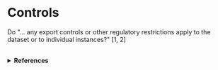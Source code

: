 <br>

# Controls

Do "… any export controls or other regulatory restrictions apply to the dataset or to individual instances?" [1, 2]

<br>

<details><summary><b>References</b></summary>
    <ol>
    <li><a href="https://dl.acm.org/doi/10.1145/3458723" target="_blank">Datasheets for Datasets</a>, Communications of the ACM, 2021, Volume 64, Issue 12, pages 86 – 92</li>
    <li><a href="https://arxiv.org/abs/1803.09010v8" target="_blank">Datasheets for Datasets</a>, arXiv:1803.09010v8, 2021, updated datasheet appendix</li>
    </ol>
</details>

<br>
<br>

<br>
<br>

<br>
<br>

<br>
<br>
